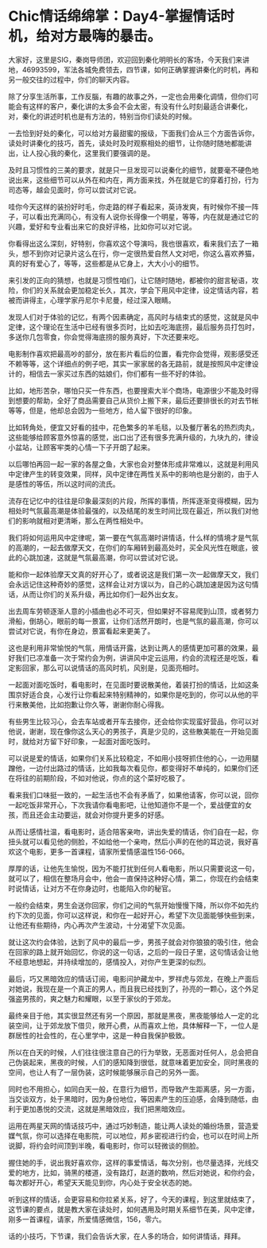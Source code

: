 # Chic情话绵绵掌：Day4-掌握情话时机，给对方最嗨的暴击。

大家好，这里是SIG，秦岗导师团，欢迎回到秦化明明长的客场，今天我们来讲地，46993599，军法各城免费领去，四节课，如何正确掌握讲秦化的时机，再和另一般交往的过程中，你们的聊天内容。

除了分享生活所事，工作反腦，有趣的故事之外，一定也会用秦化调情，但你们可能会有这样的客户，秦化讲的太多会不会太密，有没有什么时刻最适合讲秦化，对，秦化的讲述时机也是有方法的，特别当你们读处的时候。

一去恰到好处的秦化，可以给对方最甜蜜的报级，下面我们会从三个方面告诉你，读处时讲秦化的技巧，首先，读处时及时观察相处的细节，让你随时随地都能讲出，让人投心我的秦化，这里我们要强调的是。

及时且习惯性的三美的要求，就是只一旦发现可以说秦化的细节，就要毫不硬色地说出来，这些细节可以从外在和内在，两方面来找，外在就是它的穿着打扮，行为司态等，越会见面时，你可以尝试对它说。

哇你今天这样的装扮好时毛，你走路的样子看起来，英诗发爽，有时候你不接一阵子，可以看出充满同心，有没有人说你长得像一个明星，等等，内在就是通过它的兴趣，爱好和专业看出来它的良好评格，比如你可以对它说。

你看得出这么深刻，好特别，你喜欢这个导演吗，我也很喜欢，看来我们去了一箱头，想不到你对记录片这么在行，你一定很热爱自然人文对吧，你这么喜欢养猫，真的好有爱心了，等等，这些都是从它身上，大大小小的细节。

来引发的正向的猜想，也就是习惯性咱们，让它随时随地，都被你的甜言秘语，攻险，你们的关系就会更加稳定长久，其次，学会下用风中定律，设定情话内容，若被而讲得主，心理学家丹尼尔卡尼曼，经过深入眼睛。

发现人们对于体验的记忆，有两个因素确定，高风时与结束式的感觉，这就是风中定律，这个理论在生活中已经有很多页时，比如去吃海底捞，最后服务员打包时，多送你几包零食，你会觉得海底捞的服务真好，下次还要来吃。

电影制作喜欢把最高吵的部分，放在影片看后的位置，看完你会觉得，观影感受还不赖等等，这个详细点的例子吧，其实一家家居的各无路前，就是按照风中定律设计的，相信去一家买过东西的姑娘们，你们都有一些不好的体验。

比如，地形苦杂，哪怕只买一件东西，也要搜索大半个商场，电源很少不能及时得到想要的帮助，全好了商品需要自己从货价上搬下来，最后还要排很长的对去节帐等等，但是，他却总会因为一些地方，给人留下很好的印象。

比如转角处，便宜又好看的挂中，花色繁多的羊毛毯，以及餐厅著名的热烈肉丸，这些能够给顾客意外惊喜的感觉，出口出了还有很多充满升级的，九块九的，律设小盆站，让顾客牢类的心情一下子开朗了起来。

以后哪怕再回一起一家的各屋之鱼，大家也会对整体形成非常难以，这就是利用风中定律产生的转变效果，同样，风中定律在两性关系中的影响也是分剧的，由于人是感性的等伍，所以这时间的流氏。

流存在记忆中的往往是印象最深刻的片段，所挥的事情，所挥逐渐变得模糊，因为相处时气氛最高潮是体验最强的，以及结尾的发生时间比现在最近，所以我们对他们的影响就相对更清晰，那么在两性相处中。

我们将如何运用风中定律呢，第一要在气氛高潮时讲情话，什么样的情境才是气氛的高潮的，一起去做摩天文，在你们的车厢转到最高处时，买全风光性在眼底，彼此的心跳加速，这就是气氛最高潮，你可以尝试对它说。

能和你一起体验摩天文真的好开心了，或者说这是我们第一次一起做摩天文，我们会永远记住这种奇妙的感觉，这样会让对方误以为，自己的心跳加速是因为这句情话，从而让你们的关系升级，再比如你们一起外出女友。

出去周车劳顿逐渐人意的小插曲也必不可灭，但如果好不容易爬到山顶，或者努力滑船，倒胡心，眼前的每一景富，让你们活然开朗时，也是气氛的最高潮，你可以尝试对它说，有你在身边，景富看起来更美了。

这也是利用非常愉悦的气氛，用情话开露，达到让两人的感情更加可慕的效果，最好我们已凉准备一次于常约会为例，讲讲风中定云运用，约会的流程还是吃饭，看定影回家，那么可以说情话的高风时机，风别是，见面亮相时。

一起面对面吃饭时，看电影时，在见面时要说散美他，着装打扮的情话，比如这条围京好适合良，心发行让你看起来特别精神的，如果你是吃到的，你可以从他的平行来散美他，比如抱歉让你久等，谢谢你耐心得我。

有些男生比较习心，会去车站或者开车去接你，还会给你实现蛮好营品，你可以对他说，谢谢，现在像你这么天心的男孩子，真是少见的，这些散美能在一开始见面时，就给对方留下好印象，一起面对面吃饭时。

可以说是爱的情话，如果你们关系比较稳定，不如用小技呀抓住他的心，一边用腿蹭他，一边付出路过的情话，比如我每次看见你，都变得好不单纯的，如果你们还在将往的前期阶段，不如对他说，你点的这个菜好吃极了。

看来我们口味挺一致的，一起生活也不会有矛盾了，如果他请客，你可以说，回你一起吃饭非常开心，下次我请你看电影吧，让他知道你不是一个，爱战便宜的女孩，而且还会主动要运，就会对你提升更多的好感。

从而让感情社温，看电影时，适合陪客亲吻，讲出失爱的情话，你们自在一起，你扭头就可以看见他的侧脸，不如给他一个亲吻，然后小声的在他的耳边说，我好喜欢这个电影，更多一首课程，请家所爱情感温性156-066。

厚厚的话，让他先生愉悦，因为不能打扰到任何人看电影，所以只需要说这一句，就可以了，相信在整场月会中，他会一直保持这种好心情，第二，你现在约会结束时说情话，让对方不在你身边时，也能陷入你的秘官。

一般约会结束，男生会送你回家，你们之间的气氛开始慢慢下降，所以你不如先约约下次的见面，你可以这样说，和你在一起好开心，希望下次见面能够快些到来，让他还有些期待，内心再次产生波动，十分渴望下次见面。

就让这次约会体验，达到了风中的最后一步，男孩子就会对你狼狼的吸引住，他会在回家的路上就开始回忆，你说的这一句话，之后的一段日子里，这句情话会让他不经意地想起，并持续增加的，感情投入，对你产生更深的似烈。

最后，巧又黑暗效应的情话订阅，电影问护藏龙中，罗祥虎与郊龙，在晚上产面后对她说，我现在是一个真正的男人，而且我已经找到了，孙亮的一颗心，这个外足强盗男孩的，爽之魅力和耀眼，以至于家伙的于郊龙。

最终亲目于他，其实很显然还有另一个原因，那就是黑夜，黑夜能够给人一定的北装空间，让于郊龙放下借贝，敞开心费，从而喜欢上他，具体解释一下，一位人是群居性的社会性的，在心里学中，这是一种自我保护极致。

所以在白天的时候，人们往往很注意自己的行为举致，无恶面对任何人，总会把自己伪装起来，黑夜的时候，人们的感知降到很低，就意味着更加安全，同时黑夜的空间，也让人有了一层伪装，这时候能够展示自己的另外一面。

同时也不用担心，如同白天一般，在意行为细节，而导致产生距离感，另一方面，当交谈双方，处于黑暗时，因为身份地位，等因素产生的压迫感，会降到随低，由利于更加愚悦的交流，这就是黑暗效应，我们把黑暗效应。

运用在两星天网的情话技巧中，通过巧妙制造，能让两人读处的婚纷场景，营造爱媒气氛，你可以选择在电影院，可以地位，邦乡密视进行约会，也可以在时间上所说脚，将约会时间顶到半晚，看电影时，你可以轻微谈的侧脸。

握住她的手，说出我好喜欢你，这样的事爱情话，每次分别，也尽量选择，光线交爱的地方，比如，骑黑的楼道，没有路灯，赵道的数响，然后对她说，和你约会，每次都好开心，希望天天能见到你，内心处于安全状态的她。

听到这样的情话，会更容易和你拉紧关系，好了，今天的课程，到这里就结束了，这节课的要点，就是教大家在读处时，如何遇用及时期关系细节在美，风中定律，刚多一首课程，请家，所爱情感微信，156，零六。

话的小技巧，下节课，我们会告诉大家，在人多的场合，如何讲情话，拜拜。